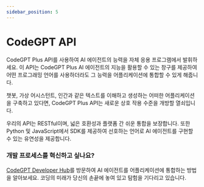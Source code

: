 ```yaml
---
sidebar_position: 5
---
```


# CodeGPT API
CodeGPT Plus API를 사용하여 AI 에이전트의 능력을 자체 응용 프로그램에서 발휘하세요. 이 API는 CodeGPT Plus AI 에이전트의 지능을 활용할 수 있는 창구를 제공하여 어떤 프로그래밍 언어를 사용하더라도 그 능력을 어플리케이션에 통합할 수 있게 해줍니다.

챗봇, 가상 어시스턴트, 인간과 같은 텍스트를 이해하고 생성하는 어떠한 어플리케이션을 구축하고 있다면, CodeGPT Plus API는 새로운 상호 작용 수준을 개방할 열쇠입니다.

우리의 API는 RESTful이며, 넓은 호환성과 플랫폼 간 쉬운 통합을 보장합니다. 또한 Python 및 JavaScript에서 SDK를 제공하여 선호하는 언어로 AI 에이전트를 구현할 수 있는 유연성을 제공합니다.

### 개발 프로세스를 혁신하고 싶나요?
[CodeGPT Developer Hub](https://developers.codegpt.co/)를 방문하여 AI 에이전트를 어플리케이션에 통합하는 방법을 알아보세요. 코딩의 미래가 당신의 손끝에 놓여 있고 탐험을 기다리고 있습니다.
